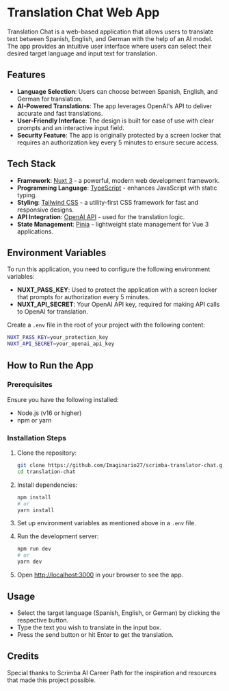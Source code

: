 # Translation Chat Web App

Translation Chat is a web-based application that allows users to translate text between Spanish, English, and German with the help of an AI model. The app provides an intuitive user interface where users can select their desired target language and input text for translation.

## Features

- **Language Selection**: Users can choose between Spanish, English, and German for translation.
- **AI-Powered Translations**: The app leverages OpenAI's API to deliver accurate and fast translations.
- **User-Friendly Interface**: The design is built for ease of use with clear prompts and an interactive input field.
- **Security Feature**: The app is originally protected by a screen locker that requires an authorization key every 5 minutes to ensure secure access.

## Tech Stack

- **Framework**: [Nuxt 3](https://nuxt.com) - a powerful, modern web development framework.
- **Programming Language**: [TypeScript](https://www.typescriptlang.org) - enhances JavaScript with static typing.
- **Styling**: [Tailwind CSS](https://tailwindcss.com) - a utility-first CSS framework for fast and responsive designs.
- **API Integration**: [OpenAI API](https://platform.openai.com/docs/introduction) - used for the translation logic.
- **State Management**: [Pinia](https://pinia.vuejs.org) - lightweight state management for Vue 3 applications.

## Environment Variables

To run this application, you need to configure the following environment variables:

- **NUXT_PASS_KEY**: Used to protect the application with a screen locker that prompts for authorization every 5 minutes.
- **NUXT_API_SECRET**: Your OpenAI API key, required for making API calls to OpenAI for translation.

Create a `.env` file in the root of your project with the following content:

```bash
NUXT_PASS_KEY=your_protection_key
NUXT_API_SECRET=your_openai_api_key
```

## How to Run the App

### Prerequisites

Ensure you have the following installed:

- Node.js (v16 or higher)
- npm or yarn

### Installation Steps

1. Clone the repository:
   ```bash
   git clone https://github.com/Imaginario27/scrimba-translator-chat.git
   cd translation-chat
   ```

2. Install dependencies:
   ```bash
   npm install
   # or
   yarn install
   ```

3. Set up environment variables as mentioned above in a `.env` file.

4. Run the development server:
   ```bash
   npm run dev
   # or
   yarn dev
   ```

5. Open [http://localhost:3000](http://localhost:3000) in your browser to see the app.

## Usage

- Select the target language (Spanish, English, or German) by clicking the respective button.
- Type the text you wish to translate in the input box.
- Press the send button or hit Enter to get the translation.

## Credits

Special thanks to Scrimba AI Career Path for the inspiration and resources that made this project possible.